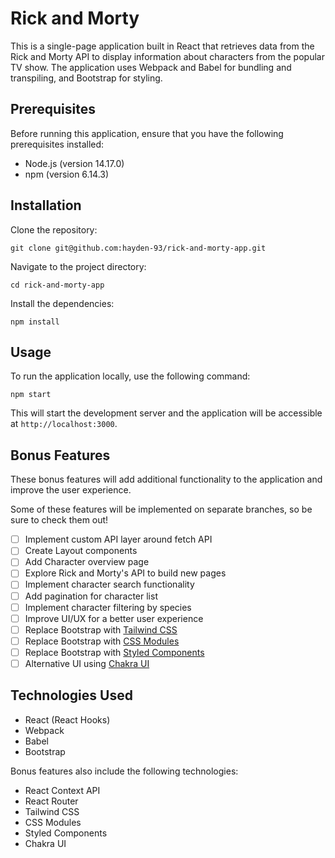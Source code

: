 # Rick and Morty

This is a single-page application built in React that retrieves data from the Rick and Morty API to display information about characters from the popular TV show. The application uses Webpack and Babel for bundling and transpiling, and Bootstrap for styling.

## Prerequisites

Before running this application, ensure that you have the following prerequisites installed:

- Node.js (version 14.17.0)
- npm (version 6.14.3)

## Installation

Clone the repository:

```shell
git clone git@github.com:hayden-93/rick-and-morty-app.git
```

Navigate to the project directory:

```shell
cd rick-and-morty-app
```

Install the dependencies:

```shell
npm install
```

## Usage

To run the application locally, use the following command:

```shell
npm start
```

This will start the development server and the application will be accessible at `http://localhost:3000`.

## Bonus Features

These bonus features will add additional functionality to the application and improve the user experience.

Some of these features will be implemented on separate branches, so be sure to check them out!

- [ ] Implement custom API layer around fetch API
- [ ] Create Layout components
- [ ] Add Character overview page
- [ ] Explore Rick and Morty's API to build new pages
- [ ] Implement character search functionality
- [ ] Add pagination for character list
- [ ] Implement character filtering by species
- [ ] Improve UI/UX for a better user experience
- [ ] Replace Bootstrap with [Tailwind CSS](https://tailwindcss.com/)
- [ ] Replace Bootstrap with [CSS Modules](https://github.com/css-modules/css-modules)
- [ ] Replace Bootstrap with [Styled Components](https://styled-components.com/)
- [ ] Alternative UI using [Chakra UI](https://chakra-ui.com/)

## Technologies Used

- React (React Hooks)
- Webpack
- Babel
- Bootstrap

Bonus features also include the following technologies:

- React Context API
- React Router
- Tailwind CSS
- CSS Modules
- Styled Components
- Chakra UI
